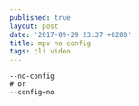```yaml
---
published: true
layout: post
date: '2017-09-29 23:37 +0200'
title: mpv no config
tags: cli video
---
```

    --no-config
    # or
    --config=no
